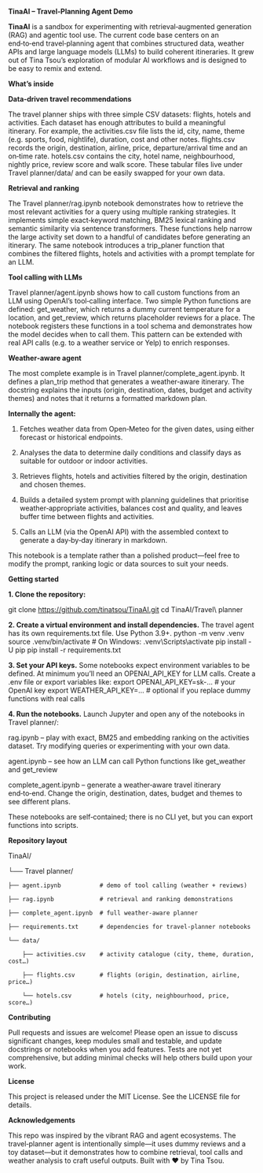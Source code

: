 **TinaAI – Travel‑Planning Agent Demo**

**TinaAI** is a sandbox for experimenting with retrieval‑augmented generation (RAG) and agentic tool use. The current code base centers on an end‑to‑end travel‑planning agent that combines structured data, weather APIs and large language models (LLMs) to build coherent itineraries. It grew out of Tina Tsou’s exploration of modular AI workflows and is designed to be easy to remix and extend.

**What’s inside**

**Data‑driven travel recommendations**

The travel planner ships with three simple CSV datasets: flights, hotels and activities. Each dataset has enough attributes to build a meaningful itinerary. For example, the activities.csv file lists the id, city, name, theme (e.g. sports, food, nightlife), duration, cost and other notes. flights.csv records the origin, destination, airline, price, departure/arrival time and an on‑time rate. hotels.csv contains the city, hotel name, neighbourhood, nightly price, review score and walk score. These tabular files live under Travel planner/data/ and can be easily swapped for your own data.

**Retrieval and ranking**

The Travel planner/rag.ipynb notebook demonstrates how to retrieve the most relevant activities for a query using multiple ranking strategies. It implements simple exact‑keyword matching, BM25 lexical ranking and semantic similarity via sentence transformers. These functions help narrow the large activity set down to a handful of candidates before generating an itinerary. The same notebook introduces a trip_planer function that combines the filtered flights, hotels and activities with a prompt template for an LLM. 

**Tool calling with LLMs**

Travel planner/agent.ipynb shows how to call custom functions from an LLM using OpenAI’s tool‑calling interface. Two simple Python functions are defined: get_weather, which returns a dummy current temperature for a location, and get_review, which returns placeholder reviews for a place. The notebook registers these functions in a tool schema and demonstrates how the model decides when to call them. This pattern can be extended with real API calls (e.g. to a weather service or Yelp) to enrich responses.

**Weather‑aware agent**

The most complete example is in Travel planner/complete_agent.ipynb. It defines a plan_trip method that generates a weather‑aware itinerary. The docstring explains the inputs (origin, destination, dates, budget and activity themes) and notes that it returns a formatted markdown plan. 

**Internally the agent:**

1. Fetches weather data from Open‑Meteo for the given dates, using either forecast or historical endpoints.

2. Analyses the data to determine daily conditions and classify days as suitable for outdoor or indoor activities.

3. Retrieves flights, hotels and activities filtered by the origin, destination and chosen themes.

4. Builds a detailed system prompt with planning guidelines that prioritise weather‑appropriate activities, balances cost and quality, and leaves buffer time between flights and activities.

5. Calls an LLM (via the OpenAI API) with the assembled context to generate a day‑by‑day itinerary in markdown.

This notebook is a template rather than a polished product—feel free to modify the prompt, ranking logic or data sources to suit your needs.

**Getting started**

**1. Clone the repository:**

git clone https://github.com/tinatsou/TinaAI.git
cd TinaAI/Travel\ planner

**2. Create a virtual environment and install dependencies.** The travel agent has its own requirements.txt file. Use Python 3.9+.
python -m venv .venv
source .venv/bin/activate  # On Windows: .venv\Scripts\activate
pip install -U pip
pip install -r requirements.txt

**3. Set your API keys.** Some notebooks expect environment variables to be defined. At minimum you’ll need an OPENAI_API_KEY for LLM calls. Create a .env file or export variables like:
export OPENAI_API_KEY=sk-...  # your OpenAI key
export WEATHER_API_KEY=...    # optional if you replace dummy functions with real calls

**4. Run the notebooks.** Launch Jupyter and open any of the notebooks in Travel planner/:

rag.ipynb – play with exact, BM25 and embedding ranking on the activities dataset. Try modifying queries or experimenting with your own data.

agent.ipynb – see how an LLM can call Python functions like get_weather and get_review

complete_agent.ipynb – generate a weather‑aware travel itinerary end‑to‑end. Change the origin, destination, dates, budget and themes to see different plans.

These notebooks are self‑contained; there is no CLI yet, but you can export functions into scripts.

**Repository layout**

TinaAI/

└── Travel planner/

    ├── agent.ipynb           # demo of tool calling (weather + reviews)
    
    ├── rag.ipynb             # retrieval and ranking demonstrations
    
    ├── complete_agent.ipynb  # full weather‑aware planner
    
    ├── requirements.txt      # dependencies for travel‑planner notebooks
    
    └── data/
    
        ├── activities.csv    # activity catalogue (city, theme, duration, cost…)
        
        ├── flights.csv       # flights (origin, destination, airline, price…)
        
        └── hotels.csv        # hotels (city, neighbourhood, price, score…)

**Contributing**

Pull requests and issues are welcome! Please open an issue to discuss significant changes, keep modules small and testable, and update docstrings or notebooks when you add features. Tests are not yet comprehensive, but adding minimal checks will help others build upon your work.

**License**

This project is released under the MIT License. See the LICENSE file for details.

**Acknowledgements**

This repo was inspired by the vibrant RAG and agent ecosystems. The travel‑planner agent is intentionally simple—it uses dummy reviews and a toy dataset—but it demonstrates how to combine retrieval, tool calls and weather analysis to craft useful outputs. Built with ❤️ by Tina Tsou.
